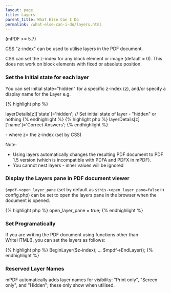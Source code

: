 ```yaml
---
layout: page
title: Layers
parent_title: What Else Can I Do
permalink: /what-else-can-i-do/layers.html
---
```


<div id="bpmbook" class="bpmbook" style="direction:ltr;">
<div class="topic_user_field">
<div id="U0">
<p>(mPDF &gt;= 5.7)</p>
<p>CSS "z-index" can be used to utilise layers in the PDF document.</p>
<p>CSS can set the z-index for any block element or image (default = 0). This does not work on block elements with fixed or absolute position.</p>
<h3>Set the Initial state for each layer</h3>
<p>You can set initial state="hidden" for a specific z-index (z), and/or specify a display name for the Layer e.g.</p>

{% highlight php %}
<?php

$mpdf->layerDetails[z]['state']='hidden';    // Set initial state of layer - "hidden" or nothing
{% endhighlight %}

{% highlight php %}
<?php

$mpdf->layerDetails[z]['name']='Correct Answers';
{% endhighlight %}

<p>- where z= the z-index (set by CSS)</p>
<p>Note:</p>
<ul>
<li>Using layers automatically changes the resulting PDF document to PDF 1.5 version (which is incompatible with PDFA and PDFX in mPDF).</li>
<li>You cannot nest layers - inner values will be ignored</li>
</ul>
<h3>Display the Layers pane in PDF document viewer</h3>
<p><code>$mpdf-&gt;open_layer_pane</code> (set by default as <code>$this-&gt;open_layer_pane=false</code> in <span class="filename">config.php</span>) can be set to open the layers pane in the browser when the document is opened.</p>

{% highlight php %}
<?php

$mpdf->open_layer_pane = true;
{% endhighlight %}

<h3>Set Programatically</h3>
<p>If you are writing the PDF document using functions other than WriteHTML(), you can set the layers as follows:</p>

{% highlight php %}
<?php

$mpdf->BeginLayer($z-index);

...

$mpdf->EndLayer();
{% endhighlight %}

<h3>Reserved Layer Names</h3>
<p>mPDF automatically adds layer names for visibility: "Print only", "Screen only", and "Hidden"; these only show when utilised.</p>
</div>
</div>

